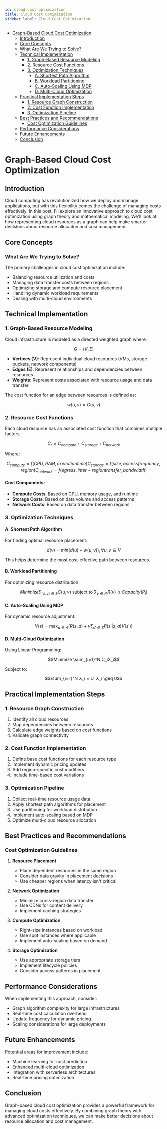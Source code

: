 ```yaml
---
id: cloud-cost-optimization
title: Cloud Cost Optimization
sidebar_label: Cloud Cost Optimization
---
```


<!--ts-->
   * [Graph-Based Cloud Cost Optimization](#graph-based-cloud-cost-optimization)
        * [Introduction](#introduction)
        * [Core Concepts](#core-concepts)
        * [What Are We Trying to Solve?](#what-are-we-trying-to-solve)
        * [Technical Implementation](#technical-implementation)
            * [1. Graph-Based Resource Modeling](#1-graph-based-resource-modeling)
            * [2. Resource Cost Functions](#2-resource-cost-functions)
            * [3. Optimization Techniques](#3-optimization-techniques)
                * [A. Shortest Path Algorithm](#a-shortest-path-algorithm)
                * [B. Workload Partitioning](#b-workload-partitioning)
                * [C. Auto-Scaling Using MDP](#c-auto-scaling-using-mdp)
                * [D. Multi-Cloud Optimization](#d-multi-cloud-optimization)
        * [Practical Implementation Steps](#practical-implementation-steps)
            * [1. Resource Graph Construction](#1-resource-graph-construction)
            * [2. Cost Function Implementation](#2-cost-function-implementation)
            * [3. Optimization Pipeline](#3-optimization-pipeline)
        * [Best Practices and Recommendations](#best-practices-and-recommendations)
            * [Cost Optimization Guidelines](#cost-optimization-guidelines)
        * [Performance Considerations](#performance-considerations)
        * [Future Enhancements](#future-enhancements)
        * [Conclusion](#conclusion)
<!--te-->

# Graph-Based Cloud Cost Optimization

## Introduction

Cloud computing has revolutionized how we deploy and manage applications, but with this flexibility comes the challenge of managing costs effectively. In this post, I'll explore an innovative approach to cloud cost optimization using graph theory and mathematical modeling. We'll look at how representing cloud resources as a graph can help make smarter decisions about resource allocation and cost management.

## Core Concepts

### What Are We Trying to Solve?

The primary challenges in cloud cost optimization include:
- Balancing resource utilization and costs
- Managing data transfer costs between regions
- Optimizing storage and compute resource placement
- Handling dynamic workload requirements
- Dealing with multi-cloud environments

## Technical Implementation

### 1. Graph-Based Resource Modeling

Cloud infrastructure is modeled as a directed weighted graph where:

```math
G = (V, E)
```

- **Vertices (V)**: Represent individual cloud resources (VMs, storage buckets, network components)
- **Edges (E)**: Represent relationships and dependencies between resources
- **Weights**: Represent costs associated with resource usage and data transfer

The cost function for an edge between resources is defined as:

```math
w(u,v) = C(u,v)
```

### 2. Resource Cost Functions

Each cloud resource has an associated cost function that combines multiple factors:

```math
C_r = C_{compute} + C_{storage} + C_{network}
```

Where:
```math
C_{compute} = f(CPU, RAM, executiontime)
C_{storage} = f(size, accessfrequency, region)
C_{network} = f(egress, inter-regiontransfer, bandwidth)
```

#### Cost Components:
- **Compute Costs**: Based on CPU, memory usage, and runtime
- **Storage Costs**: Based on data volume and access patterns
- **Network Costs**: Based on data transfer between regions

### 3. Optimization Techniques

#### A. Shortest Path Algorithm

For finding optimal resource placement:

```math
d(v) = min(d(u) + w(u,v)), \forall u,v \in V
```

This helps determine the most cost-effective path between resources.

#### B. Workload Partitioning

For optimizing resource distribution:

```math
Minimize \sum_{(u,v)\in E} C(u,v) \text{ subject to } \sum_{v\in P_i} R(v) \leq Capacity(P_i)
```

#### C. Auto-Scaling Using MDP

For dynamic resource adjustment:

```math
V(s) = \max_{a\in A}\left(R(s,a) + \gamma\sum_{s'\in S} P(s'|s,a)V(s')\right)
```

#### D. Multi-Cloud Optimization

Using Linear Programming:

```math
Minimize \sum_{i=1}^N C_iX_i
```

Subject to:
```math
\sum_{i=1}^N X_i = D, X_i \geq 0
```

## Practical Implementation Steps

### 1. Resource Graph Construction
1. Identify all cloud resources
2. Map dependencies between resources
3. Calculate edge weights based on cost functions
4. Validate graph connectivity

### 2. Cost Function Implementation
1. Define base cost functions for each resource type
2. Implement dynamic pricing updates
3. Add region-specific cost modifiers
4. Include time-based cost variations

### 3. Optimization Pipeline
1. Collect real-time resource usage data
2. Apply shortest path algorithms for placement
3. Use partitioning for workload distribution
4. Implement auto-scaling based on MDP
5. Optimize multi-cloud resource allocation

## Best Practices and Recommendations

### Cost Optimization Guidelines

1. **Resource Placement**
   - Place dependent resources in the same region
   - Consider data gravity in placement decisions
   - Use cheaper regions when latency isn't critical

2. **Network Optimization**
   - Minimize cross-region data transfer
   - Use CDNs for content delivery
   - Implement caching strategies

3. **Compute Optimization**
   - Right-size instances based on workload
   - Use spot instances where applicable
   - Implement auto-scaling based on demand

4. **Storage Optimization**
   - Use appropriate storage tiers
   - Implement lifecycle policies
   - Consider access patterns in placement

## Performance Considerations

When implementing this approach, consider:
- Graph algorithm complexity for large infrastructures
- Real-time cost calculation overhead
- Update frequency for dynamic pricing
- Scaling considerations for large deployments

## Future Enhancements

Potential areas for improvement include:
- Machine learning for cost prediction
- Enhanced multi-cloud optimization
- Integration with serverless architectures
- Real-time pricing optimization

## Conclusion

Graph-based cloud cost optimization provides a powerful framework for managing cloud costs effectively. By combining graph theory with advanced optimization techniques, we can make better decisions about resource allocation and cost management.
